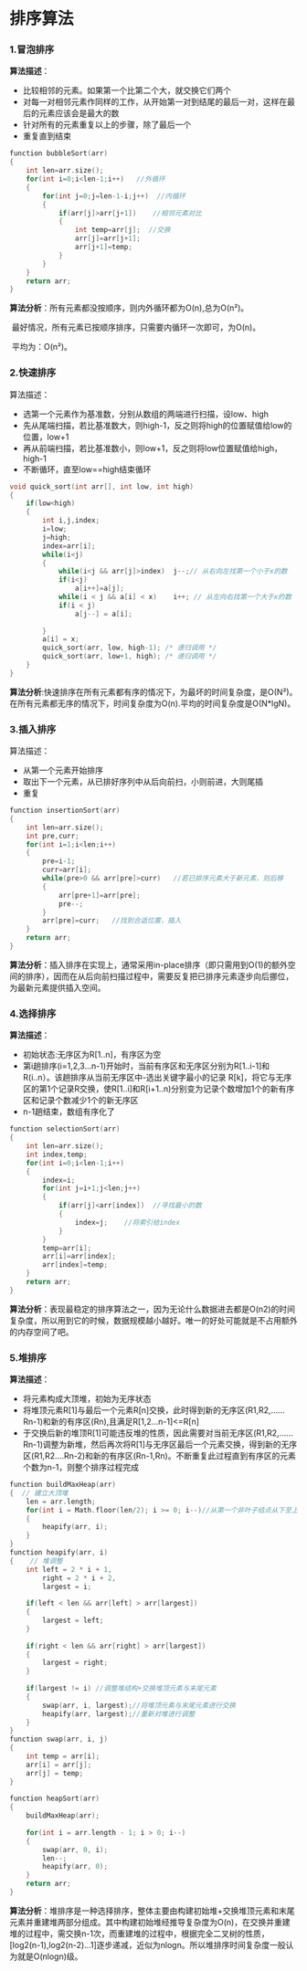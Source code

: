 # 排序算法

### 1.冒泡排序

**算法描述**：

- 比较相邻的元素。如果第一个比第二个大，就交换它们两个
- 对每一对相邻元素作同样的工作，从开始第一对到结尾的最后一对，这样在最后的元素应该会是最大的数
- 针对所有的元素重复以上的步骤，除了最后一个
- 重复直到结束

``` c++
function bubbleSort(arr)
{
    int len=arr.size();
    for(int i=0;i<len-1;i++)   //外循环
    {
        for(int j=0;j=len-1-i;j++)  //内循环
        {
            if(arr[j]>arr[j+1])    //相邻元素对比
            {
                int temp=arr[j];  //交换
                arr[j]=arr[j+1];
                arr[j+1]=temp;
            }
        }
    }
    return arr;
}
```

**算法分析**：所有元素都没按顺序，则内外循环都为O(n),总为O(n²)。

​                       最好情况，所有元素已按顺序排序，只需要内循环一次即可，为O(n)。

​                       平均为：O(n²)。



### 2.快速排序

算法描述：

- 选第一个元素作为基准数，分别从数组的两端进行扫描，设low、high
- 先从尾端扫描，若比基准数大，则high-1，反之则将high的位置赋值给low的位置，low+1
- 再从前端扫描，若比基准数小，则low+1，反之则将low位置赋值给high，high-1
- 不断循环，直至low==high结束循环

``` c++
void quick_sort(int arr[], int low, int high)
{
    if(low<high)
    {
        int i,j,index;
        i=low;
        j=high;
        index=arr[i];
        while(i<j)
        {
            while(i<j && arr[j]>index)  j--;// 从右向左找第一个小于x的数
            if(i<j)
                a[i++]=a[j];
            while(i < j && a[i] < x)    i++; // 从左向右找第一个大于x的数
            if(i < j)
                a[j--] = a[i];
            
        }
        a[i] = x;
        quick_sort(arr, low, high-1); /* 递归调用 */
        quick_sort(arr, low+1, high); /* 递归调用 */
    }
}
```



**算法分析**:快速排序在所有元素都有序的情况下，为最坏的时间复杂度，是O(N²)。在所有元素都无序的情况下，时间复杂度为O(n).平均的时间复杂度是O(N*lgN)。

### 3.插入排序

算法描述：

- 从第一个元素开始排序
- 取出下一个元素，从已排好序列中从后向前扫，小则前进，大则尾插
- 重复

```c++
function insertionSort(arr)
{
    int len=arr.size();
    int pre,curr;
    for(int i=1;i<len;i++)
    {
        pre=i-1;
        curr=arr[i];
        while(pre>0 && arr[pre]>curr)   //若已排序元素大于新元素，则后移
        {
            arr[pre+1]=arr[pre];
            pre--;
        }
        arr[pre]=curr;   //找到合适位置，插入
    }
    return arr;
}
```

**算法分析**：插入排序在实现上，通常采用in-place排序（即只需用到O(1)的额外空间的排序），因而在从后向前扫描过程中，需要反复把已排序元素逐步向后挪位，为最新元素提供插入空间。

### 4.选择排序

**算法描述**：

- 初始状态:无序区为R[1..n]，有序区为空
- 第i趟排序(i=1,2,3…n-1)开始时，当前有序区和无序区分别为R[1..i-1]和R(i..n）。该趟排序从当前无序区中-选出关键字最小的记录 R[k]，将它与无序区的第1个记录R交换，使R[1..i]和R[i+1..n)分别变为记录个数增加1个的新有序区和记录个数减少1个的新无序区
- n-1趟结束，数组有序化了

```c++
function selectionSort(arr)
{
    int len=arr.size();
    int index,temp;
    for(int i=0;i<len-1;i++)
    {
        index=i;
        for(int j=i+1;j<len;j++)
        {
            if(arr[j]<arr[index])  //寻找最小的数
            {
                index=j;    //将索引给index
            }
        }
        temp=arr[i];
        arr[i]=arr[index];
        arr[index]=temp;
    }
    return arr;
}
```

**算法分析**：表现最稳定的排序算法之一，因为无论什么数据进去都是O(n2)的时间复杂度，所以用到它的时候，数据规模越小越好。唯一的好处可能就是不占用额外的内存空间了吧。



### 5.堆排序

**算法描述**：

- 将元素构成大顶堆，初始为无序状态
- 将堆顶元素R[1]与最后一个元素R[n]交换，此时得到新的无序区(R1,R2,……Rn-1)和新的有序区(Rn),且满足R[1,2…n-1]<=R[n]
- 于交换后新的堆顶R[1]可能违反堆的性质，因此需要对当前无序区(R1,R2,……Rn-1)调整为新堆，然后再次将R[1]与无序区最后一个元素交换，得到新的无序区(R1,R2….Rn-2)和新的有序区(Rn-1,Rn)。不断重复此过程直到有序区的元素个数为n-1，则整个排序过程完成

```c++
function buildMaxHeap(arr) 
{  // 建立大顶堆
    len = arr.length;
    for(int i = Math.floor(len/2); i >= 0; i--)//从第一个非叶子结点从下至上，从右至左调整结构
    {
        heapify(arr, i);
    }
}
function heapify(arr, i)
{    // 堆调整
    int left = 2 * i + 1,
        right = 2 * i + 2,
        largest = i;
 
    if(left < len && arr[left] > arr[largest]) 
    {
        largest = left;
    }
 
    if(right < len && arr[right] > arr[largest]) 
    {
        largest = right;
    }
 
    if(largest != i) //调整堆结构+交换堆顶元素与末尾元素
    {
        swap(arr, i, largest);//将堆顶元素与末尾元素进行交换
        heapify(arr, largest);//重新对堆进行调整
    }
}
function swap(arr, i, j)
{
    int temp = arr[i];
    arr[i] = arr[j];
    arr[j] = temp;
}
 
function heapSort(arr) 
{
    buildMaxHeap(arr);
 
    for(int i = arr.length - 1; i > 0; i--) 
    {
        swap(arr, 0, i);
        len--;
        heapify(arr, 0);
    }
    return arr;
}
```



**算法分析**：堆排序是一种选择排序，整体主要由构建初始堆+交换堆顶元素和末尾元素并重建堆两部分组成。其中构建初始堆经推导复杂度为O(n)，在交换并重建堆的过程中，需交换n-1次，而重建堆的过程中，根据完全二叉树的性质，[log2(n-1),log2(n-2)...1]逐步递减，近似为nlogn。所以堆排序时间复杂度一般认为就是O(nlogn)级。





